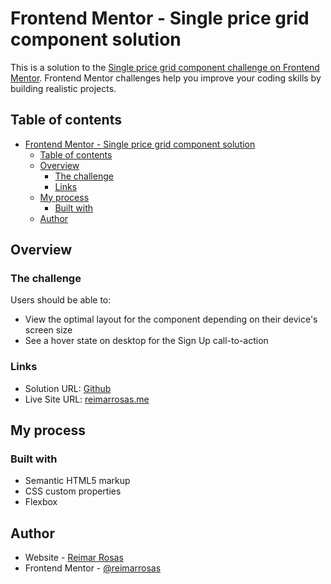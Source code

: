 # Frontend Mentor - Single price grid component solution

This is a solution to the [Single price grid component challenge on Frontend Mentor](https://www.frontendmentor.io/challenges/single-price-grid-component-5ce41129d0ff452fec5abbbc). Frontend Mentor challenges help you improve your coding skills by building realistic projects. 

## Table of contents

- [Frontend Mentor - Single price grid component solution](#frontend-mentor---single-price-grid-component-solution)
  - [Table of contents](#table-of-contents)
  - [Overview](#overview)
    - [The challenge](#the-challenge)
    - [Links](#links)
  - [My process](#my-process)
    - [Built with](#built-with)
  - [Author](#author)

## Overview

### The challenge

Users should be able to:

- View the optimal layout for the component depending on their device's screen size
- See a hover state on desktop for the Sign Up call-to-action

### Links

- Solution URL: [Github](https://github.com/reimarrosas/single-price-grid-component-frontend-mentor)
- Live Site URL: [reimarrosas.me](https://reimarrosas.me/single-price-grid-component-frontend-mentor)

## My process

### Built with

- Semantic HTML5 markup
- CSS custom properties
- Flexbox

## Author

- Website - [Reimar Rosas](https://reimarrosas.me)
- Frontend Mentor - [@reimarrosas](https://www.frontendmentor.io/profile/reimarrosas)
